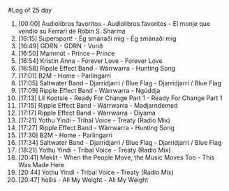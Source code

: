#Log of 25 day

1. [00:00] Audiolibros favoritos - Audiolibros favoritos - El monje que vendió su Ferrari de Robin S. Sharma
1. [16:15] Supersport! - Ég smánaði mig - Ég smánaði mig
1. [16:49] GDRN - GDRN - Vorið
1. [16:50] Mammút - Prince - Prince
1. [16:54] Kristín Anna - Forever Love - Forever Love
1. [16:58] Ripple Effect Band - Wárrwarra - Hunting Song
1. [17:01] B2M - Home - Parlingarri
1. [17:05] Saltwater Band - Djarridjarri / Blue Flag - Djarridjarri / Blue Flag
1. [17:09] Ripple Effect Band - Wárrwarra - Ngúddja
1. [17:13] Lil Kootsie - Ready For Change Part 1 - Ready For Change Part 1
1. [17:15] Ripple Effect Band - Wárrwarra - Madjarndemed
1. [17:17] Ripple Effect Band - Wárrwarra - Diyama
1. [17:21] Yothu Yindi - Tribal Voice - Treaty (Radio Mix)
1. [17:27] Ripple Effect Band - Wárrwarra - Hunting Song
1. [17:30] B2M - Home - Parlingarri
1. [17:34] Saltwater Band - Djarridjarri / Blue Flag - Djarridjarri / Blue Flag
1. [18:21] Yothu Yindi - Tribal Voice - Treaty (Radio Mix)
1. [20:41] Meklit - When the People Move, the Music Moves Too - This Was Made Here
1. [20:44] Yothu Yindi - Tribal Voice - Treaty (Radio Mix)
1. [20:47] hollis - All My Weight - All My Weight
